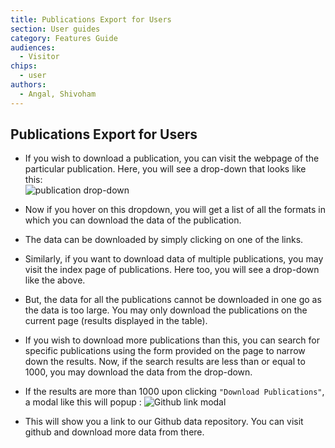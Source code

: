 ```yaml
---
title: Publications Export for Users
section: User guides
category: Features Guide
audiences:
  - Visitor
chips:
  - user
authors:
  - Angal, Shivoham
---
```

## Publications Export for Users

- If you wish to download a publication, you can visit the webpage of the particular publication. Here, you will see a drop-down that looks like this: <br>
![publication drop-down](/cdli-docs/images/)

- Now if you hover on this dropdown, you will get a list of all the formats in which you can download the data of the publication.

- The data can be downloaded by simply clicking on one of the links.

- Similarly, if you want to download data of multiple publications, you may visit the index page of publications. Here too, you will see a drop-down like the above.

- But, the data for all the publications cannot be downloaded in one go as the data is too large. You may only download the publications on the current page (results displayed in the table).

- If you wish to download more publications than this, you can search for specific publications using the form provided on the page to narrow down the results. Now, if the search results are less than or equal to 1000, you may download the data from the drop-down.

- If the results are more than 1000 upon clicking `"Download Publications"`, a modal like this will popup : 
![Github link modal](/cdli-docs/images/)

- This will show you a link to our Github data repository. You can visit github and download more data from there.
